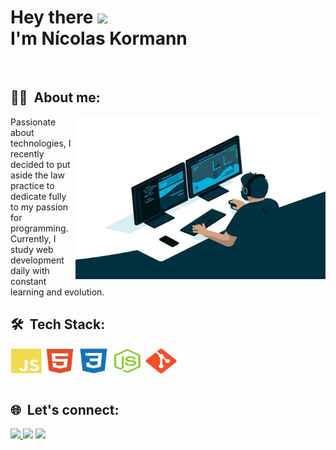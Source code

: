 <h1 align="left">Hey there <img src="https://media.giphy.com/media/hvRJCLFzcasrR4ia7z/giphy.gif" width="35"> 
<br>
I'm Nícolas Kormann</h1>
<br>

## 🧑‍💻&nbsp; About me:
<img align="right" src="giphy.webp" width="400" height="260">

<p align="left">Passionate about technologies, I recently decided to put aside the law practice to dedicate fully to my passion for programming. Currently, I study web development daily with constant learning and evolution.</p>

## 🛠&nbsp; Tech Stack:
<div style="display: inline_block">
  <img src="https://raw.githubusercontent.com/devicons/devicon/master/icons/javascript/javascript-plain.svg" width="50" height="40" align="center">  
  <img src="https://raw.githubusercontent.com/devicons/devicon/master/icons/html5/html5-plain.svg" width="50" height="40" align="center">
  <img src="https://raw.githubusercontent.com/devicons/devicon/master/icons/css3/css3-plain.svg" width="50" height="40" align="center">
  <img src="https://raw.githubusercontent.com/devicons/devicon/master/icons/nodejs/nodejs-plain.svg" width="50" height="40" align="center">
  <img src="https://raw.githubusercontent.com/devicons/devicon/master/icons/git/git-plain.svg" width="50" height="40" align="center">
 </div> 
 <br>
 
<!-- 
## ⚙️ &nbsp; GitHub Analytics
<div style="display: inline_block">
  <img src="https://github-readme-stats.vercel.app/api?username=nicolasKormann&show_icons=true&theme=dracula" alt="nicolaskormann's stats" height="200" align="center"> &nbsp

  <img src="https://github-readme-stats.vercel.app/api/top-langs/?username=nicolasKormann&theme=dracula&hide_langs_below=1" height="200" align="center">
</div> 
-->
 
 
## 🌐&nbsp; Let's connect:
<div align="left">
  <a target="_blank" href="https://www.linkedin.com/in/nicolas-kormann/" alt="Linkedin">
  <img src="https://img.shields.io/badge/-LinkedIn-%230077B5?style=for-the-badge&logo=linkedin&logoColor=white" target="_blank"</a>

  <a target="_blank" href="https://www.instagram.com/nicolaskormann/" alt="Instagram">
  <img src="https://img.shields.io/badge/-Instagram-%23E4405F?style=for-the-badge&logo=instagram&logoColor=white" target="_blank"></a>
 
   <a target="_blank" href="mailto:kormann.nicolas@gmail.com" alt="Gmail">
  <img src="https://img.shields.io/badge/Gmail-D14836?style=for-the-badge&logo=gmail&logoColor=white"</a>
</div>

<!--
- 🔭 I’m currently working on ...
- 🌱 I’m currently learning ...
- 👯 I’m looking to collaborate on ...
- 🤔 I’m looking for help with ...
- 💬 Ask me about ...
- 📫 How to reach me: ...
- 😄 Pronouns: ...
- ⚡ Fun fact: ...
-->

